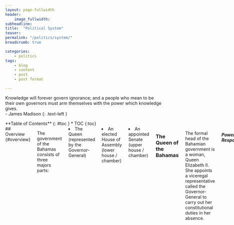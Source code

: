 ```yaml
---
layout: page-fullwidth
header:
    image_fullwidth:
subheadline:
title:  "Political System"
teaser: 
permalink: "/politics/system/"
breadcrumb: true

categories:
    - politics
tags:
    - blog
    - content
    - post
    - post format

---
```

>
Knowledge will forever govern ignorance; and a people who mean to be their own governors must arm themselves with the power which knowledge gives.
<br/>- James Madison
{: .text-left }

<div class="row">
<div class="medium-4 medium-push-8 columns" markdown="1">
<div class="panel radius" markdown="1">
**Table of Contents**
{: #toc }
*  TOC
{:toc}
</div>
</div><!-- /.medium-4.columns -->

<div class="medium-8 medium-pull-4 columns" markdown="1">
## Overview {#overview}

The government of the Bahamas consists of three majors parts:
<li> The Queen (represented by the Governor-General)</li>
<li> An elected House of Assembly (lower house / chamber)</li>
<li> An appointed Senate (upper house / chamber)</li>

### The Queen of the Bahamas

The formal head of the Bahamian government is a woman, Queen Elizabeth II. She appoints a viceregal representative called the Governor-General to carry out her constitutional duties in her absence. 

<h5>Powers and Responsibilities</h5>

In conjunction with the Prime Minister (the leader of the major ruling party), the Governor-General appoints government Ministers ( The role of the Governor-General is not well understood or documented outside of the constitution. 

Term Limits: The Governor-General typically ends their term within five years but have no term limits.

<small markdown="1">[Up to table of contents](#toc)</small>
{: .text-right }

### The House of Assembly

The House of Assembly (HoA) consists of 38 'Members of Parliament' (MPs) who are elected from individual constituencies (neighborhoods). Jump down to the voting section by clicking here to learn more about that process. These 38 MPs are the only elected government positions.

These results implicity decide two other positions:
<p>1. The Prime Minister - the controlling head of the Bahamian government
<br/>2. The Leader of the Opposition</p>

While affliation with a political party is not necessary to run for a MP position, the two named positions require it. 

The office of Prime Minister is held by the leader of the party which wins a majority of House of Assembly positions (also known as seats). Political parties hold leadership conventions where they elect their party leaders.

The Leader of the Opposition is appointed by the Governor General and is typically the leader of the party which wins the second highest seat count. (This is not always the case as we saw in 2016 when Loretta Butler-Turner was appointed as the Leader of the Opposition while Hubert Minnis was still the leader of the FNM).

<h5>Eligibility</h5>

The constitution stipulates two requirements for holding a membership position in the House of Assembly:
<p>1. being a citizen of the Bahamas who is 21 years or older
<br/>2. residing in the Bahamas for at least one year immediately before the date of nomination for election</p>

* You do not need to reside in the constituency in which you are interested in running.

<h5>Powers and Responsibilities</h5>

The HoA performs all major legislative functions.

Term Limits: 5 years

Some MPs are also selected as Ministers of one of 17 areas such as education, finance, and foreign affairs. See "Ministries" section below.

Head to the <a href="{{ site.url }}{{ site.baseurl }}/politics/know-your-politician">Know Your Politician</a> page to see the current Members of Parliament.

<small markdown="1">[Up to table of contents](#toc)</small>
{: .text-right }

### Senate

The Senate consists of 16 members called Senators. These Senators are not elected, rather, they are appointed by the Governor-General after consultation with the Prime Minister and the Leader of the Opposition. To decide on the Senator positions, the Governor-General consults:
<li> the Prime Minister alone to appoint 9 of these Senators;</li>
<li>the Leader of the Opposition alone to appoint 4;</li>
<li>both the Prime Minister and the Leader of the Oppositions to appoint the remaining 3.</li>

<br/>The Senate has a leadership position called the President of the Senate.

The Senate is meant to operate as a checks-and-balance much like the US system.

<h5>Eligibility</h5>

The constitution stipulates two requirements for being appointed as a Senator:
<br/>1. being a citizen of the Bahamas who is 30 years or older
<br/>2. residing in the Bahamas for at least one year immediately before the date of appointment

<h5>Powers and Responsibilities</h5> 

The Senate can pass bills and make bill amendments which must be approved by the House of Assembly. The Senate may reject a bill that has passed the HoA. However, if the House passes the bill in two successive sessions, after Senate refusal, the HoA may send the bill directly to the Governor-General without the Senate's consent.

Term Limits: 5 years

<small markdown="1">[Up to table of contents](#toc)</small>
{: .text-right }

## Ministries {#ministries}

There are currently 17 distinct areas of government interest that positioned as official ministries. These are to be led by the sitting Minister along with a Permanent Secretary with some exceptions (a Financial Secretary for the Ministry of Finance and Chief Medical Officer for the Ministry of Health, for example). The current government ministries are:

1. Agriculture, Marine Resources and Local Government
2. Education, Science and Technology
3. Environment and Housing
4. Finance
5. Financial Services
6. Foreign Affairs and Immigration
7. Grand Bahama
8. Health
9. Labour and National Insurance
10. National Security
11. Office of the Attorney General & Ministry of Legal Affairs
12. Public Service
13. Social Services and Community Development
14. Tourism
15. Transport and Aviation
16. Works and Urban Development
17. Youth, Sports and Culture

<small markdown="1">[Up to table of contents](#toc)</small>
{: .text-right }

## Departments {#departments}

There are numerous government departments including:

1.	Archives
2.	Bahamas National Geographic Information Systems (BNGIS) Centre
3.	Business License
4.	Cooperatives Development
5.	Court of Appeal
6.	Customs Department
7.	Fire Services
8.	Forestry Unit
9.	HIV-AIDS Center
10.	Housing
11.	Immigration
12.	Internal Audit
13.	Labor
14.	Marine Resources
15.	Meteorology
16.	National Anti-Drug Secretariat
17.	National Emergency Management Agency (NEMA)
18.	Parliamentary Registration Department
19.	Port Department
20.	Post Office Department
21.	Princess Margaret Hospital (PMH)
22.	Public Health
23.	Public Prosecutions
24.	Registrar Generals Department
25.	Road Traffic
26.	Royal Bahamas Defense Force
27.	Royal Bahamas Police Force
28.	Royal Bahamas Police Force - Grand Bahama
29.	Sandilands Rehabilitation Centre
30.	Social Services
31.	Statistics
32.	Supreme Court
33.	Treasury Department
34.	VAT Bahamas

<small markdown="1">[Up to table of contents](#toc)</small>
{: .text-right }

## Corporations & Agencies {#agencies}

There are also numerous government corporations and statutory agencies including:

1.	19CCEM Conference Secretariat
2.	Auditor General
3.	Bahamas ACP Secretariat
4.	Bahamas Agricultural & Industrial Corporation (BAIC)
5.	Bahamas Bureau of Standards and Quality (BBSQ)
6.	Bahamas Development Bank
7.	Bahamas Electricity Corporation (BEC)
8.	Bahamas Environment Science and Technology Commission (BEST)
9.	Bahamas Investment Authority
10.	Bahamas Maritime Authority
11.	Bahamas Trade Commission
12.	Bahamasair Holding Ltd
13.	Bank of The Bahamas
14.	Broadcasting Corporation of The Bahamas
15.	Cellular Liberalization Task Force
16.	Central Bank of The Bahamas
17.	Compliance Commission
18.	Data Protection Commissioner
19.	Financial Intelligence Unit
20.	Foreign Account Tax Compliance Act (FATCA)
21.	Hotel Corporation of The Bahamas
22.	Maritime Matters
23.	Nassau Flight Services
24.	National Insurance Board (NIB)
25.	Public Hospitals Authority (PHA)
26.	Securities Commission of The Bahamas
27.	The Bahamas Telecommunications Company Ltd (BTC)
28.	University of The Bahamas (UB)
29.	Utilities Regulation & Competition Authority (URCA)
30.	Water & Sewerage Corporation

<small markdown="1">[Up to table of contents](#toc)</small>
{: .text-right }

## Voting {#voting}

The only elected positions in the Bahamian government are the 38 Members of Parliament.

The 38 MPs correspond to 38 individual constituencies and citizens may only vote in their residential constituency.

"...The current legal framework does not grant the electoral management body supervision of campaign finance, nor does it delegate this function to other public entities. In fact, political campaigns are fully funded from private sources. Campaign financing is currently unregulated and political parties are not required to report on the flows or administration of their campaign funds." <a href="http://www.vision2040bahamas.org/media/uploads/State_of_the_Nation_Summary_Report.pdf">State of the Nation Report, page 32</a> This has led to serious allegations of corruption in the past. Campaign financing can decide elections and reveal conflicts of interest.

<h5>Eligibility</h5>

To vote you must:
<p>1. be a citizen of the Bahamas who is 18 years or older
<br/>2. residing in the Bahamas for at least one year immediately before the date of appointment</p>

<small markdown="1">[Up to table of contents](#toc)</small>
{: .text-right }

## Constituencies {#constituencies}

There are currently 39 constituencies, 24 on Nassau and 15 on the family islands.

|Nassau                           | Nassau                          | Family Island                         |
| :-----------------------------: | :-----------------------------: |:-------------------------------------:|
| 1. Bain Town & Grants Town      | 13. Marathon                    | 1. Cat Island, Rum Cay & San Salvador |
| 2. Bamboo Town                  | 14. Freetown (Montagu)          | 2. Central & South Abaco              |
| 3. Carmichael                   | 15. Mount Moriah                | 3. Central & South Eleuthera          |
| 4. Centreville                  | 16. Nassau Village              | 4. Central Grand Bahama               |
| 5. Elizabeth                    | 17. Pinewood                    | 5. East Grand Bahama                  |
| 6. Englerston                   | 18. Seabreeze                   | 6. Exumas and Ragged Island           |
| 7. Fort Charlotte               | 19. South Beach                 | 7. Long Island 						|
| 8. Fox Hill                     | 20. Southern Shores             | 8. Mangrove Cay & South Andros        |
| 9. Garden Hills                 | 21. St. Anne's                  | 9. Marco City 		                |
| 10. Golden Gates                | 22. St. Barnabas                | 10. M.I.C.A.L.* 					    |
| 11. Golden Isles                | 23. Tall Pines                  | 11. North Abaco                		|
| 12. Killarney                   | 24. Yamacraw                    | 12. North Andros & Berry Islands	    |
|                                 |              					| 13. North Eleuthera           		|
|                                 |              					| 14. Pineridge			           		|
|                                 |              					| 15. West Grand Bahama & Bimini		|

* Mayaguana, Inagua (Great & Little), Crooked Island, Acklins, and Long Cay

<small markdown="1">[Up to table of contents](#toc)</small>
{: .text-right }

</div><!-- /.medium-8.columns -->
</div><!-- /.row -->
